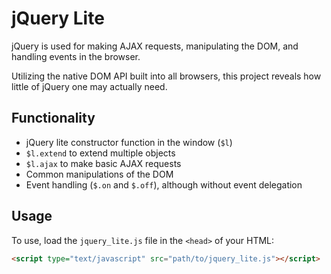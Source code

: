 # jQuery Lite

jQuery is used for making AJAX requests, manipulating the DOM, and handling events in the browser.

Utilizing the native DOM API built into all browsers, this project reveals how little of jQuery one may actually need.

## Functionality

- jQuery lite constructor function in the window (`$l`)
- `$l.extend` to extend multiple objects
- `$l.ajax` to make basic AJAX requests
- Common manipulations of the DOM
- Event handling (`$.on` and `$.off`), although without event delegation

## Usage

To use, load the `jquery_lite.js` file in the `<head>` of your HTML:

```html
<script type="text/javascript" src="path/to/jquery_lite.js"></script>
```
